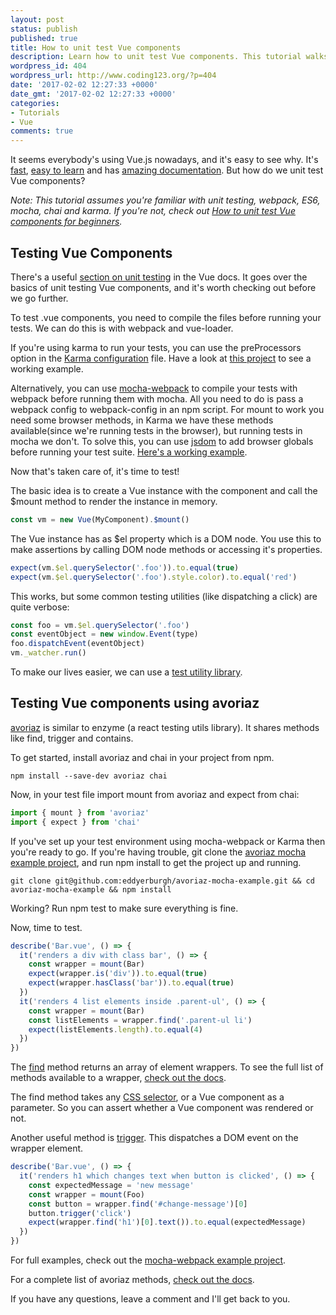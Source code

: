 ```yaml
---
layout: post
status: publish
published: true
title: How to unit test Vue components
description: Learn how to unit test Vue components. This tutorial walks you through how to set up a Vue test environment and how to write tests for Vue components.
wordpress_id: 404
wordpress_url: http://www.coding123.org/?p=404
date: '2017-02-02 12:27:33 +0000'
date_gmt: '2017-02-02 12:27:33 +0000'
categories:
- Tutorials
- Vue
comments: true
---
```

It seems everybody's using Vue.js nowadays, and it's easy to see why. It's <a rel="noopener" href="https://vuejs.org/v2/guide/comparison.html#Performance-Profiles" target="_blank">fast</a>, <a rel="noopener" href="https://medium.com/js-dojo/vue-js-is-easier-to-learn-than-jquery-abbbb9c12cf8" target="_blank">easy to learn</a> and has <a rel="noopener" href="https://vuejs.org/v2/api/" target="_blank">amazing documentation</a>. But how do we unit test Vue components?

*Note: This tutorial assumes you're familiar with unit testing, webpack, ES6, mocha, chai and karma. If you're not, check out <a rel="noopener" href="http://www.coding123.org/tutorials/unit-test-vue-components-beginners/" target="_blank">How to unit test Vue components for beginners</a>.*

## Testing Vue Components

There's a useful <a rel="noopener" href="https://vuejs.org/v2/guide/unit-testing.html" target="_blank">section on unit testing</a> in the Vue docs. It goes over the basics of unit testing Vue components, and it's worth checking out before we go further.

To test .vue components, you need to compile the files before running your tests. We can do this is with webpack and vue-loader.

If you're using karma to run your tests, you can use the preProcessors option in the <a rel="noopener" href="http://karma-runner.github.io/1.0/config/configuration-file.html">Karma configuration</a> file. Have a look at <a rel="noopener" href="https://github.com/eddyerburgh/avoriaz-karma-mocha-example" target="_blank">this project</a> to see a working example.

Alternatively, you can use <a rel="noopener" href="https://www.npmjs.com/package/mocha-webpack" target="_blank">mocha-webpack</a> to compile your tests with webpack before running them with mocha. All you need to do is pass a webpack config to webpack-config in an npm script. For mount to work you need some browser methods, in Karma we have these methods available(since we're running tests in the browser), but running tests in mocha we don't. To solve this, you can use <a rel="noopener" href="https://www.npmjs.com/package/jsdom" target="_blank">jsdom</a> to add browser globals before running your test suite. <a rel="noopener" href="https://github.com/eddyerburgh/avoriaz-mocha-example" target="_blank">Here's a working example</a>.

Now that's taken care of, it's time to test!

The basic idea is to create a Vue instance with the component and call the $mount method to render the instance in memory.

```js
const vm = new Vue(MyComponent).$mount()
```

The Vue instance has as $el property which is a DOM node. You use this to make assertions by calling DOM node methods or accessing it's properties.

```js
expect(vm.$el.querySelector('.foo')).to.equal(true)
expect(vm.$el.querySelector('.foo').style.color).to.equal('red')
```

This works, but some common testing utilities (like dispatching a click) are quite verbose:

```js
const foo = vm.$el.querySelector('.foo')
const eventObject = new window.Event(type)
foo.dispatchEvent(eventObject)
vm._watcher.run()
```

To make our lives easier, we can use a <a rel="noopener" href="https://github.com/eddyerburgh/avoriaz" target="_blank">test utility library</a>.

## Testing Vue components using avoriaz

<a rel="noopener" href="https://github.com/eddyerburgh/avoriaz" target="_blank">avoriaz</a> is similar to enzyme (a react testing utils library). It shares methods like find, trigger and contains.

To get started, install avoriaz and chai in your project from npm.

```shell
npm install --save-dev avoriaz chai
```

Now, in your test file import mount from avoriaz and expect from chai:

```js
import { mount } from 'avoriaz'
import { expect } from 'chai'
```

If you've set up your test environment using mocha-webpack or Karma then you're ready to go. If you're having trouble, git clone the <a rel="noopener" href="https://github.com/eddyerburgh/avoriaz-mocha-example" target="_blank">avoriaz mocha example project</a>, and run npm install to get the project up and running.

```shell
git clone git@github.com:eddyerburgh/avoriaz-mocha-example.git && cd avoriaz-mocha-example && npm install
```

Working? Run npm test to make sure everything is fine.

Now, time to test.

```js
describe('Bar.vue', () => {
  it('renders a div with class bar', () => {
    const wrapper = mount(Bar)
    expect(wrapper.is('div')).to.equal(true)
    expect(wrapper.hasClass('bar')).to.equal(true)
  })
  it('renders 4 list elements inside .parent-ul', () => {
    const wrapper = mount(Bar)
    const listElements = wrapper.find('.parent-ul li')
    expect(listElements.length).to.equal(4)
  })
})
```

The <a rel="noopener" href="https://eddyerburgh.gitbooks.io/avoriaz/content/api/mount/find.html" target="_blank">find</a> method returns an array of element wrappers. To see the full list of methods available to a wrapper, <a rel="noopener" href="https://eddyerburgh.gitbooks.io/avoriaz/content/api/mount/" target="_blank">check out the docs</a>.

The find method takes any <a rel="noopener" href="https://eddyerburgh.gitbooks.io/avoriaz/content/api/selectors.html" target="_blank">CSS selector</a>, or a Vue component as a parameter. So you can assert whether a Vue component was rendered or not.

Another useful method is <a rel="noopener" href="https://eddyerburgh.gitbooks.io/avoriaz/content/api/mount/trigger.html" target="_blank">trigger</a>. This dispatches a DOM event on the wrapper element.

```js
describe('Bar.vue', () => {
  it('renders h1 which changes text when button is clicked', () => {
    const expectedMessage = 'new message'
    const wrapper = mount(Foo)
    const button = wrapper.find('#change-message')[0]
    button.trigger('click')
    expect(wrapper.find('h1')[0].text()).to.equal(expectedMessage)
  })
})
```

For full examples, check out the <a rel="noopener" href="https://github.com/eddyerburgh/avoriaz-mocha-example" target="_blank">mocha-webpack example project</a>.

For a complete list of avoriaz methods, <a rel="noopener" href="https://eddyerburgh.gitbooks.io/avoriaz/content/" target="_blank">check out the docs</a>.

If you have any questions, leave a comment and I'll get back to you.
